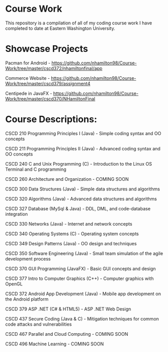 # Course Work
This repository is a compilation of all of my coding course work I have completed to date at Eastern Washington University.

# Showcase Projects

Pacman for Android - https://github.com/nhamilton98/Course-Work/tree/master/cscd372/nhamiltonfinal/app

Commerce Website - https://github.com/nhamilton98/Course-Work/tree/master/cscd379/assignment4

Centipede in JavaFX - https://github.com/nhamilton98/Course-Work/tree/master/cscd370/NHamiltonFinal

# Course Descriptions:

CSCD 210 Programming Principles I (Java) - Simple coding syntax and OO concepts

CSCD 211 Programming Principles II (Java) - Advanced coding syntax and OO concepts

CSCD 240 C and Unix Programming (C) - Introduction to the Linux OS Terminal and C programming

CSCD 260 Architecture and Organization - COMING SOON

CSCD 300 Data Structures (Java) - Simple data structures and algorithms

CSCD 320 Algorithms (Java) - Advanced data structures and algorithms

CSCD 327 Database (MySql & Java) - DDL, DML, and code-database integration

CSCD 330 Networks (Java) - Internet and network concepts

CSCD 340 Operating Systems (C) - Operating system concepts

CSCD 349 Design Patterns (Java) - OO design and techniques

CSCD 350 Software Engineering (Java) - Small team simulation of the agile development process

CSCD 370 GUI Programming (JavaFX) - Basic GUI concepts and design

CSCD 377 Intro to Computer Graphics (C++) - Computer graphics with OpenGL

CSCD 372 Android App Development (Java) - Mobile app development on the Android platform

CSCD 379 ASP .NET (C# & HTML5) - ASP .NET Web Design

CSCD 437 Secure Coding (Java & C) - Mitigation techniques for common code attacks and vulnerabilities

CSCD 467 Parallel and Cloud Computing - COMING SOON

CSCD 496 Machine Learning - COMING SOON
